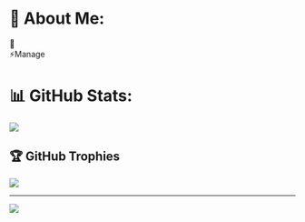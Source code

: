 # 💫 About Me:
🔭 <br>⚡Manage



# 📊 GitHub Stats:

![](https://github-readme-streak-stats.herokuapp.com/?user=THUIYAKING&theme=dark&hide_border=true)<br/>


## 🏆 GitHub Trophies
![](https://github-profile-trophy.vercel.app/?username=THUIYAKING&theme=radical&no-frame=true&no-bg=true&margin-w=4)

---
[![](https://visitcount.itsvg.in/api?id=THUIYAKING&icon=0&color=0)](https://visitcount.itsvg.in)

<!-- Proudly created with GPRM ( https://gprm.itsvg.in ) -->

